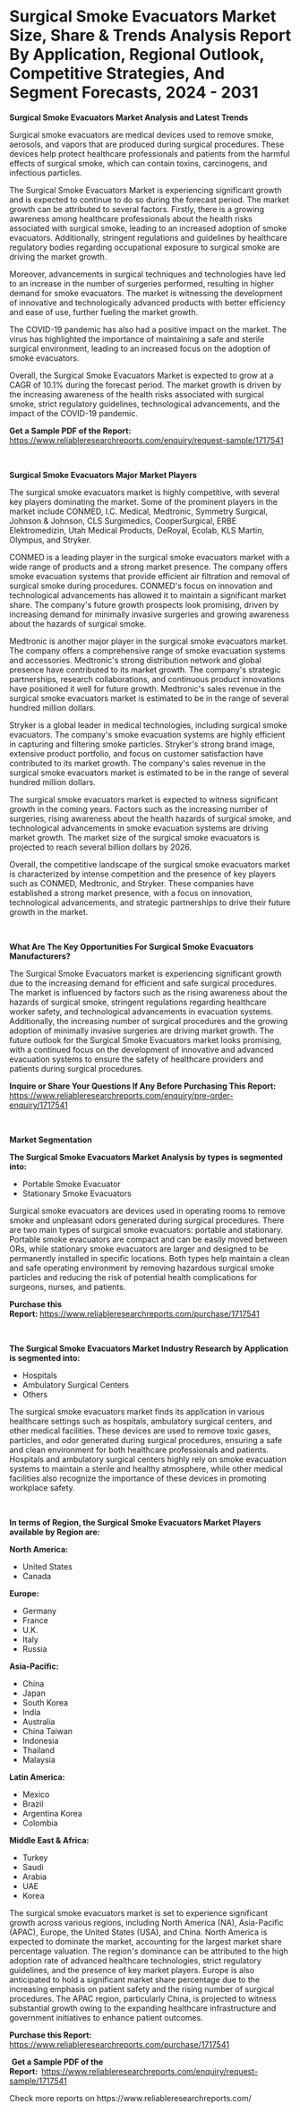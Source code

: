 <p><h1>Surgical Smoke Evacuators Market Size, Share & Trends Analysis Report By Application, Regional Outlook, Competitive Strategies, And Segment Forecasts, 2024 - 2031</h1></p><p><strong>Surgical Smoke Evacuators Market Analysis and Latest Trends</strong></p>
<p><p>Surgical smoke evacuators are medical devices used to remove smoke, aerosols, and vapors that are produced during surgical procedures. These devices help protect healthcare professionals and patients from the harmful effects of surgical smoke, which can contain toxins, carcinogens, and infectious particles.</p><p>The Surgical Smoke Evacuators Market is experiencing significant growth and is expected to continue to do so during the forecast period. The market growth can be attributed to several factors. Firstly, there is a growing awareness among healthcare professionals about the health risks associated with surgical smoke, leading to an increased adoption of smoke evacuators. Additionally, stringent regulations and guidelines by healthcare regulatory bodies regarding occupational exposure to surgical smoke are driving the market growth.</p><p>Moreover, advancements in surgical techniques and technologies have led to an increase in the number of surgeries performed, resulting in higher demand for smoke evacuators. The market is witnessing the development of innovative and technologically advanced products with better efficiency and ease of use, further fueling the market growth.</p><p>The COVID-19 pandemic has also had a positive impact on the market. The virus has highlighted the importance of maintaining a safe and sterile surgical environment, leading to an increased focus on the adoption of smoke evacuators.</p><p>Overall, the Surgical Smoke Evacuators Market is expected to grow at a CAGR of 10.1% during the forecast period. The market growth is driven by the increasing awareness of the health risks associated with surgical smoke, strict regulatory guidelines, technological advancements, and the impact of the COVID-19 pandemic.</p></p>
<p><strong>Get a Sample PDF of the Report:&nbsp;</strong> <a href="https://www.reliableresearchreports.com/enquiry/request-sample/1717541">https://www.reliableresearchreports.com/enquiry/request-sample/1717541</a></p>
<p>&nbsp;</p>
<p><strong>Surgical Smoke Evacuators Major Market Players</strong></p>
<p><p>The surgical smoke evacuators market is highly competitive, with several key players dominating the market. Some of the prominent players in the market include CONMED, I.C. Medical, Medtronic, Symmetry Surgical, Johnson & Johnson, CLS Surgimedics, CooperSurgical, ERBE Elektromedizin, Utah Medical Products, DeRoyal, Ecolab, KLS Martin, Olympus, and Stryker.</p><p>CONMED is a leading player in the surgical smoke evacuators market with a wide range of products and a strong market presence. The company offers smoke evacuation systems that provide efficient air filtration and removal of surgical smoke during procedures. CONMED's focus on innovation and technological advancements has allowed it to maintain a significant market share. The company's future growth prospects look promising, driven by increasing demand for minimally invasive surgeries and growing awareness about the hazards of surgical smoke.</p><p>Medtronic is another major player in the surgical smoke evacuators market. The company offers a comprehensive range of smoke evacuation systems and accessories. Medtronic's strong distribution network and global presence have contributed to its market growth. The company's strategic partnerships, research collaborations, and continuous product innovations have positioned it well for future growth. Medtronic's sales revenue in the surgical smoke evacuators market is estimated to be in the range of several hundred million dollars.</p><p>Stryker is a global leader in medical technologies, including surgical smoke evacuators. The company's smoke evacuation systems are highly efficient in capturing and filtering smoke particles. Stryker's strong brand image, extensive product portfolio, and focus on customer satisfaction have contributed to its market growth. The company's sales revenue in the surgical smoke evacuators market is estimated to be in the range of several hundred million dollars.</p><p>The surgical smoke evacuators market is expected to witness significant growth in the coming years. Factors such as the increasing number of surgeries, rising awareness about the health hazards of surgical smoke, and technological advancements in smoke evacuation systems are driving market growth. The market size of the surgical smoke evacuators is projected to reach several billion dollars by 2026.</p><p>Overall, the competitive landscape of the surgical smoke evacuators market is characterized by intense competition and the presence of key players such as CONMED, Medtronic, and Stryker. These companies have established a strong market presence, with a focus on innovation, technological advancements, and strategic partnerships to drive their future growth in the market.</p></p>
<p>&nbsp;</p>
<p><strong>What Are The Key Opportunities For Surgical Smoke Evacuators Manufacturers?</strong></p>
<p><p>The Surgical Smoke Evacuators market is experiencing significant growth due to the increasing demand for efficient and safe surgical procedures. The market is influenced by factors such as the rising awareness about the hazards of surgical smoke, stringent regulations regarding healthcare worker safety, and technological advancements in evacuation systems. Additionally, the increasing number of surgical procedures and the growing adoption of minimally invasive surgeries are driving market growth. The future outlook for the Surgical Smoke Evacuators market looks promising, with a continued focus on the development of innovative and advanced evacuation systems to ensure the safety of healthcare providers and patients during surgical procedures.</p></p>
<p><strong>Inquire or Share Your Questions If Any Before Purchasing This Report:</strong> <a href="https://www.reliableresearchreports.com/enquiry/pre-order-enquiry/1717541">https://www.reliableresearchreports.com/enquiry/pre-order-enquiry/1717541</a></p>
<p>&nbsp;</p>
<p><strong>Market Segmentation</strong></p>
<p><strong>The Surgical Smoke Evacuators Market Analysis by types is segmented into:</strong></p>
<p><ul><li>Portable Smoke Evacuator</li><li>Stationary Smoke Evacuators</li></ul></p>
<p><p>Surgical smoke evacuators are devices used in operating rooms to remove smoke and unpleasant odors generated during surgical procedures. There are two main types of surgical smoke evacuators: portable and stationary. Portable smoke evacuators are compact and can be easily moved between ORs, while stationary smoke evacuators are larger and designed to be permanently installed in specific locations. Both types help maintain a clean and safe operating environment by removing hazardous surgical smoke particles and reducing the risk of potential health complications for surgeons, nurses, and patients.</p></p>
<p><strong>Purchase this Report:&nbsp;</strong><a href="https://www.reliableresearchreports.com/purchase/1717541">https://www.reliableresearchreports.com/purchase/1717541</a></p>
<p>&nbsp;</p>
<p><strong>The Surgical Smoke Evacuators Market Industry Research by Application is segmented into:</strong></p>
<p><ul><li>Hospitals</li><li>Ambulatory Surgical Centers</li><li>Others</li></ul></p>
<p><p>The surgical smoke evacuators market finds its application in various healthcare settings such as hospitals, ambulatory surgical centers, and other medical facilities. These devices are used to remove toxic gases, particles, and odor generated during surgical procedures, ensuring a safe and clean environment for both healthcare professionals and patients. Hospitals and ambulatory surgical centers highly rely on smoke evacuation systems to maintain a sterile and healthy atmosphere, while other medical facilities also recognize the importance of these devices in promoting workplace safety.</p></p>
<p>&nbsp;</p>
<p><strong>In terms of Region, the Surgical Smoke Evacuators Market Players available by Region are:</strong></p>
<p>
    <p> <strong> North America: </strong>
        <ul>
            <li>United States</li>
            <li>Canada</li>
        </ul>
        </p> 
    <p> <strong> Europe: </strong>
        <ul>
            <li>Germany</li>
            <li>France</li>
            <li>U.K.</li>
            <li>Italy</li>
            <li>Russia</li>
        </ul>
        </p> 
    <p> <strong> Asia-Pacific: </strong>
        <ul>
            <li>China</li>
            <li>Japan</li>
            <li>South Korea</li>
            <li>India</li>
            <li>Australia</li>
            <li>China Taiwan</li>
            <li>Indonesia</li>
            <li>Thailand</li>
            <li>Malaysia</li>
        </ul>
        </p> 
    <p> <strong> Latin America: </strong>
        <ul>
            <li>Mexico</li>
            <li>Brazil</li>
            <li>Argentina Korea</li>
            <li>Colombia</li>
        </ul>
        </p> 
    <p> <strong> Middle East & Africa: </strong>
        <ul>
            <li>Turkey</li>
            <li>Saudi</li>
            <li>Arabia</li>
            <li>UAE</li>
            <li>Korea</li>
        </ul>
    </p>
    </p>
<p><p>The surgical smoke evacuators market is set to experience significant growth across various regions, including North America (NA), Asia-Pacific (APAC), Europe, the United States (USA), and China. North America is expected to dominate the market, accounting for the largest market share percentage valuation. The region's dominance can be attributed to the high adoption rate of advanced healthcare technologies, strict regulatory guidelines, and the presence of key market players. Europe is also anticipated to hold a significant market share percentage due to the increasing emphasis on patient safety and the rising number of surgical procedures. The APAC region, particularly China, is projected to witness substantial growth owing to the expanding healthcare infrastructure and government initiatives to enhance patient outcomes.</p></p>
<p><strong>Purchase this Report: </strong><a href="https://www.reliableresearchreports.com/purchase/1717541">https://www.reliableresearchreports.com/purchase/1717541</a></p>
<p>&nbsp;<strong>Get a Sample PDF of the Report:&nbsp;&nbsp;</strong><a href="https://www.reliableresearchreports.com/enquiry/request-sample/1717541">https://www.reliableresearchreports.com/enquiry/request-sample/1717541</a></p>
<p><strong></strong></p>
<p>Check more reports on https://www.reliableresearchreports.com/</p>